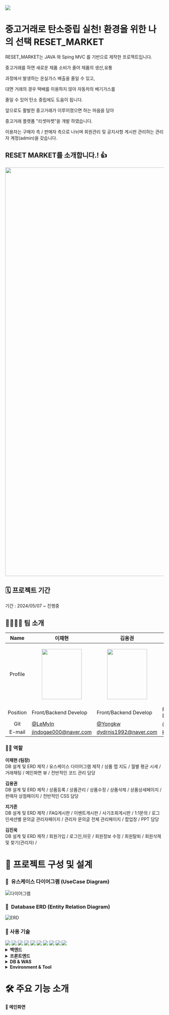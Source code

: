 <img src="https://capsule-render.vercel.app/api?type=waving&color=auto&height=200&section=header&text=RESET_MARKET&fontSize=90" />
 
# 중고거래로 탄소중립 실천! 환경을 위한 나의 선택 RESET_MARKET
RESET_MARKET는 JAVA 와 Sping MVC 를 기반으로 제작한 프로젝트입니다.

중고거래를 하면 새로운 제품 소비가 줄어 제품의 생산,유통

과정에서 발생하는 온실가스 배출을 줄일 수 있고,

대면 거래의 경우 택배를 이용하지 않아 자동차의 배기가스를

줄일 수 있어 탄소 중립에도 도움이 됩니다.

앞으로도 활발한 중고거래가 이루어졌으면 하는 마음을 담아

중고거래 플랫폼 "리셋마켓"을 개발 하였습니다.

이용자는 구매자 측 / 판매자 측으로 나뉘며 회원관리 및 공지사항 게시판 관리하는 관리자 계정(admin)을 갖습니다.



## RESET MARKET를 소개합니다.! 👍  
<p align="center"><img src = "https://github.com/Yongkw/Reset_market/assets/163812147/54a3b574-bf16-41c4-bf7b-7ffef713310b" width="900px" height="1300px"></p>



## 🗓️ 프로젝트 기간  

기간 : 2024/05/07 ~ 진행중


## 👨‍👩‍👧‍👦 팀 소개

|   Name   | 이채현                            | 김용권                                            | 지가흔                             | 김진욱                                                       |
| :------: | ------------------------------------ | ------------------------------------------------- | ---------------------------------- | ------------------------------------------------------------ |
| Profile  |<p align="center"><img src = "https://github.com/Yongkw/Reset_market/assets/74645069/b705ced4-2670-40a8-a01a-5e3449ff9721" width="127px" height="160px"></p>|<p align="center"><img src = "https://github.com/Yongkw/Reset_market/assets/74645069/f21400f7-58bc-4c7b-b552-98e12983b9f2" width="127px" height="160px"></p>|<p align="center"><img src = "https://github.com/Yongkw/Reset_market/assets/74645069/0c0e127b-9029-4077-9f46-da2878e5ce04" width="127px" height="160px" ></p>|<p align="center"><img src = "https://github.com/Yongkw/Reset_market/assets/163812147/ecf2df62-b2b6-459b-868e-c05f34f8cf7a" width="127px" height="160px"></p>| 
| Position | Front/Backend Develop  | Front/Backend Develop                                   | Front/Backend Develop                   | Front/Backend Develop                              |kjw9898
|   Git    | [@LeMyIn](https://github.com/LeMyIn) | [@Yongkw](https://github.com/Yongkw)            | [@heunnie](https://github.com/heunnie) | [@kjw9898](https://github.com/kjw9898)                 |
|   E-mail    | jindogae000@naver.com| dydrnjs1992@naver.com| khsophie@naver.com| sherr2@naver.com|

### 🧑‍💻 역할 
**이채현 (팀장)**  
DB 설계 및 ERD 제작 / 유스케이스 다이어그램 제작 / 상품 맵 지도 / 월별 평균 시세 / 거래채팅 / 메인화면 뷰 / 전반적인 코드 관리 담당

**김용권**  
DB 설계 및 ERD 제작 / 상품등록 / 상품관리 / 상품수정 / 상품삭제 / 상품상세페이지 / 판매자 상점페이지 / 전반적인 CSS 담당

**지가흔**  
DB 설계 및 ERD 제작 / FAQ게시판 / 이벤트게시판 / 사기조회게시판 /  1:1문의 / 로그인세션별 문의글 관리자페이지 / 관리자 문의글 전체 관리페이지 / 팝업창 / PPT 담당 

**김진욱**  
DB 설계 및 ERD 제작 / 회원가입 /  로그인,아웃 /  회원정보 수정 / 회원탈퇴 / 회원삭제 및 찾기(관리자) / 

# 📝 프로젝트 구성 및 설계

### 📌  유스케이스 다이어그램 (UseCase Diagram)
![다이어그램](https://github.com/Yongkw/Reset_market/assets/74645069/e3655f9d-8000-4a77-b2e9-6f892883cbd1)


### 📌  Database ERD (Entity Relation Diagram)
![ERD](https://github.com/Yongkw/Reset_market/assets/74645069/08780473-d173-4bf8-9d10-0709c57fdb55)

### 📌 사용 기술
<div align=left> 

<img src="https://img.shields.io/badge/Java-3766AB?style=flat-square&logo=Java&logoColor=white"/>
<img src="https://img.shields.io/badge/JavaScript-F7DF1E?style=flat-square&logo=javascript&logoColor=black"/>
<img src="https://img.shields.io/badge/Spring-6DB33F?style=flat-square&logo=Spring&logoColor=white"/>
<img src="https://img.shields.io/badge/HTML5-E34F26?style=flat-square&logo=html5&logoColor=white"/>
<img src="https://img.shields.io/badge/CSS3-1572B6?style=flat-square&logo=css3&logoColor=white"/>
<img src="https://img.shields.io/badge/jQuery-0769AD?style=flat-square&logo=jQuery&logoColor=white"/>
<img src="https://img.shields.io/badge/ORACLE-F80000?style=flat-square&logo=oracle&logoColor=white"/>
<img src="https://img.shields.io/badge/Apache Tomcat-F8DC75?style=flat-square&logo=apachetomcat&logoColor=black"/>
<img src="https://img.shields.io/badge/Git-F05032?style=flat-square&logo=git&logoColor=white"/>
<img src="https://img.shields.io/badge/GitHub-181717?style=flat-square&logo=GitHub&logoColor=white"/>

</div>
<details>
<summary><b> 백엔드</b></summary>
<ul>
  <li>JAVA 11</li>
  <li>Spring MVC</li>
  <li>JSP</li>
  <li>MyBatis</li>
  <li>AJAX</li>
  <li>JSON</li>
</ul>
</details>

 <details>
<summary><b> 프론트엔드</b></summary>
<ul>
  <li>HTML</li>
  <li>CSS</li>
  <li>JavaScript</li>
  <li>JQuery</li>
</ul>
</details>

<details>
<summary><b> DB & WAS</b></summary>
<ul>
  <li>Oracle(Oracle Database 11g Express Edition Release 11.2.0.2.0)</li>
  <li>Tomcat 9(9.0.64)</li>
</ul>
</details>

<details>
<summary><b> Environment & Tool</b></summary>
<ul>
  <li>Windows 11</li>
  <li>STS(3.9.18)</li>
  <li>Git</li>
  <li>GitHub</li>
  <li>Fork</li>
  <li>Oracle SQL Developer</li>
</ul>
</details>

# 🛠️ 주요 기능 소개
**📌 메인화면**  
